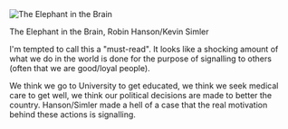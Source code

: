 <img src="../../public/images/book_covers/elephant.jpg" id="cover" alt="The Elephant in the Brain"/>
<p id="title">The Elephant in the Brain, Robin Hanson/Kevin Simler</p>

I'm tempted to call this a "must-read".
It looks like a shocking amount of what we do in the world is done for the purpose of signalling to others (often that we are good/loyal people).

We think we go to University to get educated, we think we seek medical care to get well, we think our political decisions are made to better the country.
Hanson/Simler made a hell of a case that the real motivation behind these actions is signalling.

